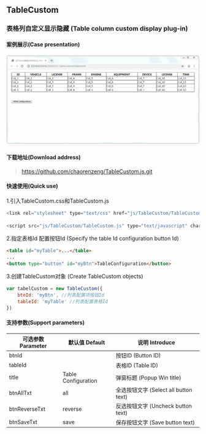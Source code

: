 ## TableCustom
### 表格列自定义显示隐藏 (Table column custom display plug-in)

#### 案例展示(Case presentation)
![查看演示](https://github.com/chaorenzeng/TableCustom.js/blob/master/index.gif)

#### 下载地址(Download address)
> https://github.com/chaorenzeng/TableCustom.js.git

#### 快速使用(Quick use)
1.引入TableCustom.css和TableCustom.js
```js
<link rel="stylesheet" type="text/css" href="js/TableCustom/TableCustom.css" />

<script src="js/TableCustom/TableCustom.js" type="text/javascript" charset="utf-8"></script>
```
2.指定表格Id 配置按钮Id (Specify the table Id configuration button Id)
```html
<table id="myTable">...</table>
...
<button type="button" id="myBtn">TableConfiguration</button>
```
3.创建TableCustom对象 (Create TableCustom objects)

```js
var tabelCustom = new TableCustom({
	btnId: 'myBtn', //列表配置项按钮Id
	tableId: 'myTable' //列表配置表格Id
})
```
#### 支持参数(Support parameters)
可选参数 Parameter |  默认值 Default | 说明 Introduce
--        |    --   | --
btnId 			|    | 按钮ID (Button ID)
tableId 		|    | 表格ID (Table ID)
title 			|   Table Configuration  | 弹窗标题 (Popup Win title)
btnAllTxt 		|   all     | 全选按钮文字 (Select all button text)
btnReverseTxt 	|   reverse | 反选按钮文字 (Uncheck button text)
btnSaveTxt 		|   save  | 保存按钮文字 (Save button text)

